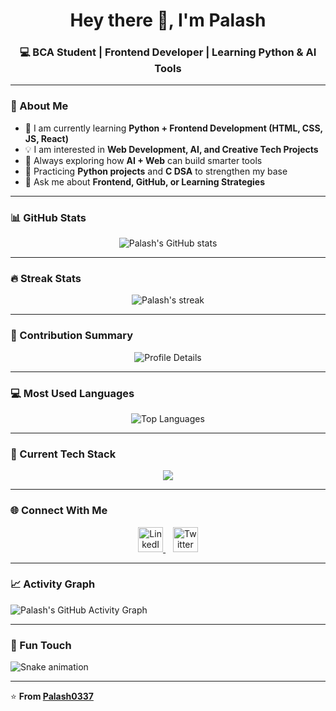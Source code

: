 <h1 align="center">Hey there 👋, I'm Palash</h1>
<h3 align="center">💻 BCA Student | Frontend Developer | Learning Python & AI Tools</h3>

---

### 🚀 About Me
- 🎯 I am currently learning **Python + Frontend Development (HTML, CSS, JS, React)**  
- 💡 I am interested in **Web Development, AI, and Creative Tech Projects**  
- 🧠 Always exploring how **AI + Web** can build smarter tools  
- 🐍 Practicing **Python projects** and **C DSA** to strengthen my base  
- 💬 Ask me about **Frontend, GitHub, or Learning Strategies**

---

### 📊 GitHub Stats
<p align="center">
  <img src="https://github-readme-stats.vercel.app/api?username=Palash0337&show_icons=true&theme=tokyonight" alt="Palash's GitHub stats" />
</p>

---

### 🔥 Streak Stats
<p align="center">
  <img src="https://github-readme-streak-stats.herokuapp.com/?user=Palash0337&theme=tokyonight" alt="Palash's streak" />
</p>

---

### 🧮 Contribution Summary
<p align="center">
  <img src="https://github-profile-summary-cards.vercel.app/api/cards/profile-details?username=Palash0337&theme=tokyonight" alt="Profile Details" />
</p>

---

### 💻 Most Used Languages
<p align="center">
  <img src="https://github-readme-stats.vercel.app/api/top-langs/?username=Palash0337&layout=compact&theme=tokyonight" alt="Top Languages" />
</p>

---

### 🧠 Current Tech Stack
<p align="center">
  <img src="https://skillicons.dev/icons?i=html,css,js,react,python,git,github,vscode" />
</p>

---

### 🌐 Connect With Me
<p align="center">
  <a href="https://www.linkedin.com/in/palash0337" target="_blank">
    <img src="https://cdn.jsdelivr.net/gh/devicons/devicon/icons/linkedin/linkedin-original.svg" alt="LinkedIn" width="40" height="40"/>
  </a>
  &nbsp;&nbsp;
  <a href="https://twitter.com/palash0337" target="_blank">
    <img src="https://cdn.jsdelivr.net/gh/devicons/devicon/icons/twitter/twitter-original.svg" alt="Twitter" width="40" height="40"/>
  </a>
</p>

---

### 📈 Activity Graph
![Palash's GitHub Activity Graph](https://github-readme-activity-graph.vercel.app/graph?username=Palash0337&theme=react-dark)

---

### 🐍 Fun Touch
![Snake animation](https://github.com/Palash0337/Palash0337/blob/output/github-contribution-grid-snake.svg)

---

⭐ **From [Palash0337](https://github.com/Palash0337)**


